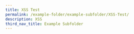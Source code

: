 ```yaml
---
title: XSS Test
permalink: /example-folder/example-subfolder/XSS-Test/
description: XSS
third_nav_title: Example Subfolder
---
```

